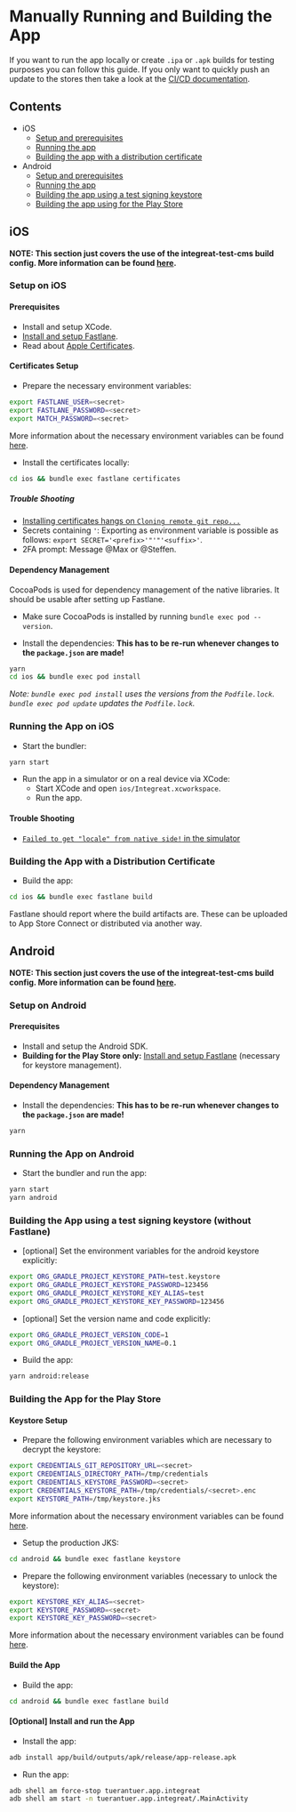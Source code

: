 # Manually Running and Building the App

If you want to run the app locally or create `.ipa` or `.apk` builds for testing purposes you can follow this guide.
If you only want to quickly push an update to the stores then take a look at the [CI/CD documentation](../../docs/cicd.md#triggering-a-delivery-using-the-ci).

## Contents

* iOS
    * [Setup and prerequisites](#setup-on-ios)
    * [Running the app](#running-the-app-on-ios)
    * [Building the app with a distribution certificate](#building-the-app-with-a-distribution-certificate)
* Android
    * [Setup and prerequisites](#setup-on-android)
    * [Running the app](#running-the-app-on-android)
    * [Building the app using a test signing keystore](#building-the-app-using-a-test-signing-keystore-without-fastlane)
    * [Building the app using for the Play Store](#building-the-app-for-the-play-store)

## iOS

**NOTE: This section just covers the use of the integreat-test-cms build config. More information can be found [here](build-configs.md).**

### Setup on iOS

#### Prerequisites

* Install and setup XCode.
* [Install and setup Fastlane](docs/cicd.md#fastlane-setup).
* Read about [Apple Certificates](docs/apple-certifcates.md).

#### Certificates Setup

* Prepare the necessary environment variables:
```bash
export FASTLANE_USER=<secret>
export FASTLANE_PASSWORD=<secret>
export MATCH_PASSWORD=<secret>
```

More information about the necessary environment variables can be found [here](../../docs/cicd.md#environment-variables-and-dependencies).

* Install the certificates locally:
```bash
cd ios && bundle exec fastlane certificates
```

##### Trouble Shooting

* [Installing certificates hangs on `Cloning remote git repo...`](troubleshooting.md#bundle-exec-fastlane-certificates-hangs-on-cloning-remote-git-repo)
* Secrets containing `'`: Exporting as environment variable is possible as follows: `export SECRET='<prefix>'"'"'<suffix>'`.
* 2FA prompt: Message @Max or @Steffen.

#### Dependency Management

CocoaPods is used for dependency management of the native libraries.
It should be usable after setting up Fastlane.

* Make sure CocoaPods is installed by running `bundle exec pod --version`.

* Install the dependencies:
**This has to be re-run whenever changes to the `package.json` are made!**
```bash
yarn
cd ios && bundle exec pod install
```

*Note: `bundle exec pod install` uses the versions from the `Podfile.lock`.
`bundle exec pod update` updates the `Podfile.lock`.*

### Running the App on iOS

* Start the bundler:
```bash
yarn start
```

* Run the app in a simulator or on a real device via XCode:
    * Start XCode and open `ios/Integreat.xcworkspace`.
    * Run the app.
    
#### Trouble Shooting

* [`Failed to get "locale" from native side!` in the simulator](troubleshooting.md#failed-to-get-locale-from-native-side-in-the-simulator)

### Building the App with a Distribution Certificate

* Build the app:
```bash
cd ios && bundle exec fastlane build
```

Fastlane should report where the build artifacts are. These can be uploaded to App Store Connect or distributed via another way.

## Android

**NOTE: This section just covers the use of the integreat-test-cms build config. More information can be found [here](build-configs.md).**

### Setup on Android

#### Prerequisites

* Install and setup the Android SDK.
* **Building for the Play Store only:** [Install and setup Fastlane](../../docs/cicd.md#fastlane-setup) (necessary for keystore management).

#### Dependency Management

* Install the dependencies:
**This has to be re-run whenever changes to the `package.json` are made!**
```bash
yarn
```

### Running the App on Android

* Start the bundler and run the app:
```bash
yarn start
yarn android
```

### Building the App using a test signing keystore (without Fastlane)

* [optional] Set the environment variables for the android keystore explicitly:
```bash
export ORG_GRADLE_PROJECT_KEYSTORE_PATH=test.keystore
export ORG_GRADLE_PROJECT_KEYSTORE_PASSWORD=123456
export ORG_GRADLE_PROJECT_KEYSTORE_KEY_ALIAS=test
export ORG_GRADLE_PROJECT_KEYSTORE_KEY_PASSWORD=123456
```

* [optional] Set the version name and code explicitly:
```bash
export ORG_GRADLE_PROJECT_VERSION_CODE=1
export ORG_GRADLE_PROJECT_VERSION_NAME=0.1
```
* Build the app:
```bash
yarn android:release
```

### Building the App for the Play Store

#### Keystore Setup

* Prepare the following environment variables which are necessary to decrypt the keystore:
```bash
export CREDENTIALS_GIT_REPOSITORY_URL=<secret>
export CREDENTIALS_DIRECTORY_PATH=/tmp/credentials
export CREDENTIALS_KEYSTORE_PASSWORD=<secret>
export CREDENTIALS_KEYSTORE_PATH=/tmp/credentials/<secret>.enc
export KEYSTORE_PATH=/tmp/keystore.jks
```

More information about the necessary environment variables can be found [here](docs/cicd.md#environment-variables-and-dependencies).

* Setup the production JKS:
```bash
cd android && bundle exec fastlane keystore
```

* Prepare the following environment variables (necessary to unlock the keystore):
```bash
export KEYSTORE_KEY_ALIAS=<secret>
export KEYSTORE_PASSWORD=<secret>
export KEYSTORE_KEY_PASSWORD=<secret>
```

More information about the necessary environment variables can be found [here](docs/cicd.md#environment-variables-and-dependencies).

#### Build the App

* Build the app:
```bash
cd android && bundle exec fastlane build
```

#### \[Optional\] Install and run the App

* Install the app:
```bash
adb install app/build/outputs/apk/release/app-release.apk
```

* Run the app:
```bash
adb shell am force-stop tuerantuer.app.integreat
adb shell am start -n tuerantuer.app.integreat/.MainActivity
```
